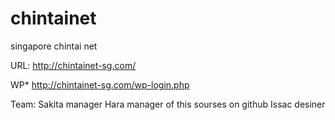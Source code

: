 # chintainet
singapore chintai net

URL: http://chintainet-sg.com/

WP* http://chintainet-sg.com/wp-login.php

Team: 
 Sakita manager
 Hara manager of this sourses on github
 Issac desiner

